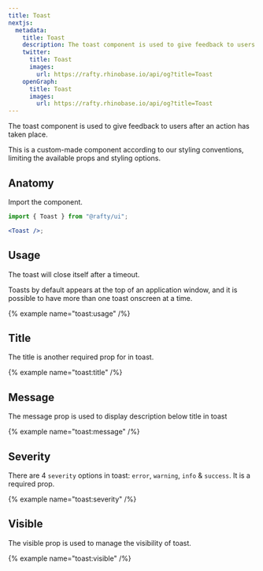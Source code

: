 ```yaml
---
title: Toast
nextjs:
  metadata:
    title: Toast
    description: The toast component is used to give feedback to users after an action has taken place.
    twitter:
      title: Toast
      images:
        url: https://rafty.rhinobase.io/api/og?title=Toast
    openGraph:
      title: Toast
      images:
        url: https://rafty.rhinobase.io/api/og?title=Toast
---
```


The toast component is used to give feedback to users after an action has taken place.

This is a custom-made component according to our styling conventions, limiting the available props and styling options.

## Anatomy

Import the component.

```jsx
import { Toast } from "@rafty/ui";

<Toast />;
```

## Usage

The toast will close itself after a timeout.

Toasts by default appears at the top of an application window, and it is possible to have more than one toast onscreen at a time.

{% example name="toast:usage" /%}

## Title

The title is another required prop for in toast.

{% example name="toast:title" /%}

## Message

The message prop is used to display description below title in toast

{% example name="toast:message" /%}

## Severity

There are 4 `severity` options in toast: `error`, `warning`, `info` & `success`. It is a required prop.

{% example name="toast:severity" /%}

## Visible

The visible prop is used to manage the visibility of toast.

{% example name="toast:visible" /%}
